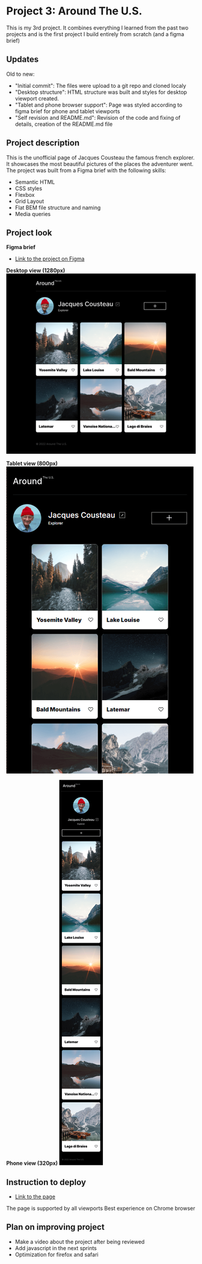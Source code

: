 # Project 3: Around The U.S.

This is my 3rd project. It combines everything I learned from the past two projects and is the first project I build entirely from scratch (and a figma brief)

## Updates

Old to new:

- "Initial commit": The files were upload to a git repo and cloned localy
- "Desktop structure": HTML structure was built and styles for desktop viewport created.
- "Tablet and phone browser support": Page was styled according to figma brief for phone and tablet viewports
- "Self revision and README.md": Revision of the code and fixing of details, creation of the README.md file

## Project description

This is the unofficial page of Jacques Cousteau the famous french explorer. It showcases the most beautiful pictures of the places the adventurer went.
The project was built from a Figma brief with the following skills:

- Semantic HTML
- CSS styles
- Flexbox
- Grid Layout
- Flat BEM file structure and naming
- Media queries

## Project look

**Figma brief**

- [Link to the project on Figma](https://www.figma.com/file/ii4xxsJ0ghevUOcssTlHZv/Sprint-3%3A-Around-the-US?node-id=0%3A1)

**Desktop view (1280px)**
![site image](./images/Desktop%20view.png)

**Tablet view (800px)**
![site image](./images/Tablet%20view.png)

**Phone view (320px)**
![site image](./images/Mobile%20view.png)

## Instruction to deploy

- [Link to the page](https://sacha-marciano.github.io/se_project_aroundtheus/)

The page is supported by all viewports
Best experience on Chrome browser

## Plan on improving project

- Make a video about the project after being reviewed
- Add javascript in the next sprints
- Optimization for firefox and safari
